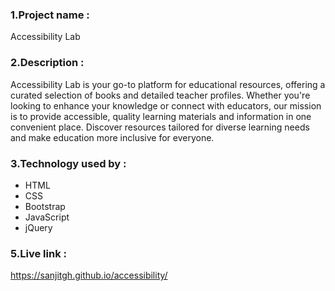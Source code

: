 ### 1.Project name : 
Accessibility Lab

### 2.Description : 
Accessibility Lab is your go-to platform for educational resources, offering a curated selection of books and detailed teacher profiles. Whether you're looking to enhance your knowledge or connect with educators, our mission is to provide accessible, quality learning materials and information in one convenient place. Discover resources tailored for diverse learning needs and make education more inclusive for everyone.

### 3.Technology used by : 
- HTML
- CSS
- Bootstrap
- JavaScript
- jQuery


### 5.Live link : 
https://sanjitgh.github.io/accessibility/